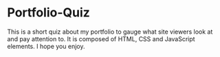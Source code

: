 # Portfolio-Quiz
This is a short quiz about my portfolio to gauge what site viewers look at and pay attention to. It is composed of HTML, CSS and JavaScript elements. I hope you enjoy.
